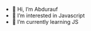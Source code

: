 - 👋 Hi, I’m Abdurauf
- 👀 I’m interested in Javascript
- 🌱 I’m currently learning JS


<!---
Abdurauf19/Abdurauf19 is a ✨ special ✨ repository because its `README.md` (this file) appears on your GitHub profile.
You can click the Preview link to take a look at your changes.
--->
